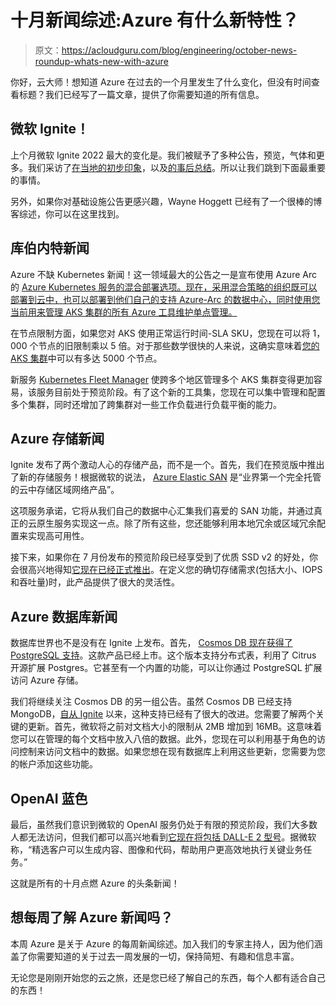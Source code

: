 # 十月新闻综述:Azure 有什么新特性？

> 原文：<https://acloudguru.com/blog/engineering/october-news-roundup-whats-new-with-azure>

你好，云大师！想知道 Azure 在过去的一个月里发生了什么变化，但没有时间查看标题？我们已经写了一篇文章，提供了你需要知道的所有信息。

## 微软 Ignite！

上个月微软 Ignite 2022 最大的变化是。我们被赋予了多种公告，预览，气体和更多。我们采访了[在当地的初步印象](https://youtu.be/639WV-ODh3I)，以及[的事后总结](https://youtu.be/9dEa5kfPCFg)。所以让我们跳到下面最重要的事情。

另外，如果你对基础设施公告更感兴趣，Wayne Hoggett 已经有了一个很棒的博客综述，你可以在这里找到。

## 库伯内特新闻

Azure 不缺 Kubernetes 新闻！这一领域最大的公告之一是宣布使用 Azure Arc 的 [Azure Kubernetes 服务的混合部署选项。现在，采用混合策略的组织既可以部署到云中，也可以部署到他们自己的支持 Azure-Arc 的数据中心，同时使用您当前用来管理 AKS 集群的所有 Azure 工具维护单点管理。](https://techcommunity.microsoft.com/t5/azure-stack-blog/what-s-new-for-azure-stack-hci-at-microsoft-ignite-2022/ba-p/3650949)

在节点限制方面，如果您对 AKS 使用正常运行时间-SLA SKU，您现在可以将 1，000 个节点的旧限制乘以 5 倍。对于那些数学很快的人来说，这确实意味着[您的 AKS 集群](https://azure.microsoft.com/en-us/updates/generally-available-5000-node-scale-in-aks/)中可以有多达 5000 个节点。

新服务 [Kubernetes Fleet Manager](https://azure.microsoft.com/en-us/products/kubernetes-fleet-manager/#overview) 使跨多个地区管理多个 AKS 集群变得更加容易，该服务目前处于预览阶段。有了这个新的工具集，您现在可以集中管理和配置多个集群，同时还增加了跨集群对一些工作负载进行负载平衡的能力。

## Azure 存储新闻

Ignite 发布了两个激动人心的存储产品，而不是一个。首先，我们在预览版中推出了新的存储服务！根据微软的说法， [Azure Elastic SAN](https://techcommunity.microsoft.com/t5/azure-storage-blog/azure-elastic-san-in-preview/ba-p/3643414) 是“业界第一个完全托管的云中存储区域网络产品”。

这项服务承诺，它将从我们自己的数据中心汇集我们喜爱的 SAN 功能，并通过真正的云原生服务实现这一点。除了所有这些，您还能够利用本地冗余或区域冗余配置来实现高可用性。

接下来，如果你在 7 月份发布的预览阶段已经享受到了优质 SSD v2 的好处，你会很高兴地得知[它现在已经正式推出](https://learn.microsoft.com/en-us/azure/virtual-machines/disks-deploy-premium-v2?tabs=azure-cli)。在定义您的确切存储需求(包括大小、IOPS 和吞吐量)时，此产品提供了很大的灵活性。

## Azure 数据库新闻

数据库世界也不是没有在 Ignite 上发布。首先， [Cosmos DB 现在获得了 PostgreSQL 支持](https://devblogs.microsoft.com/cosmosdb/distributed-postgresql-comes-to-azure-cosmos-db/)。这款产品已经上市。这个版本支持分布式表，利用了 Citrus 开源扩展 Postgres。它甚至有一个内置的功能，可以让你通过 PostgreSQL 扩展访问 Azure 存储。

我们将继续关注 Cosmos DB 的另一组公告。虽然 Cosmos DB 已经支持 MongoDB，[自从 Ignite](https://devblogs.microsoft.com/cosmosdb/bigger-and-more-secure-new-features-for-azure-cosmos-db-for-mongodb/) 以来，这种支持已经有了很大的改进。您需要了解两个关键的更新。首先，微软将之前对文档大小的限制从 2MB 增加到 16MB。这意味着您可以在管理的每个文档中放入八倍的数据。此外，您现在可以利用基于角色的访问控制来访问文档中的数据。如果您想在现有数据库上利用这些更新，您需要为您的帐户添加这些功能。

## OpenAI 蓝色

最后，虽然我们意识到微软的 OpenAI 服务仍处于有限的预览阶段，我们大多数人都无法访问，但我们都可以高兴地看到[它现在将包括 DALL-E 2 型号](https://techcrunch.com/2022/10/12/microsoft-expands-azure-openai-service-with-dall-e-2-in-preview/)。据微软称，“精选客户可以生成内容、图像和代码，帮助用户更高效地执行关键业务任务。”

这就是所有的十月点燃 Azure 的头条新闻！

## 想每周了解 Azure 新闻吗？

本周 Azure 是关于 Azure 的每周新闻综述。加入我们的专家主持人，因为他们涵盖了你需要知道的关于过去一周发展的一切，保持简短、有趣和信息丰富。

无论您是刚刚开始您的云之旅，还是您已经了解自己的东西，每个人都有适合自己的东西！